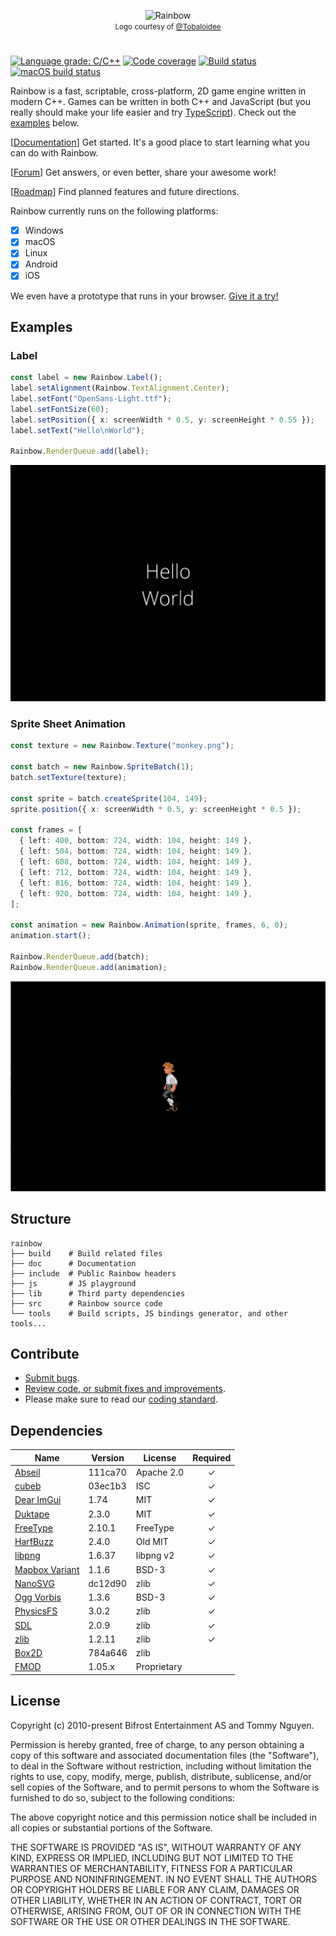 <p align="center">
  <img alt="Rainbow" src="src/Resources/logotype-horizontal.png" />
  <br />
  <span style="font-size: smaller;">
    Logo courtesy of <a href="https://github.com/Tobaloidee" rel="nofollow">@Tobaloidee</a>
  </span>
</p>

#

[![Language grade: C/C++][lgtm-cpp-badge]][lgtm-cpp]
[![Code coverage][codecov-badge]][codecov]
[![Build status][azure-badge]][azure]
[![macOS build status][doozer-badge]][doozer]

Rainbow is a fast, scriptable, cross-platform, 2D game engine written in modern
C++. Games can be written in both C++ and JavaScript (but you really should make
your life easier and try [TypeScript](https://www.typescriptlang.org/)). Check
out the [examples](#examples) below.

[[Documentation](https://tido64.github.io/rainbow/)] Get started. It's a good
place to start learning what you can do with Rainbow.

[[Forum](https://www.reddit.com/r/rainbowtech)] Get answers, or even better,
share your awesome work!

[[Roadmap](https://trello.com/b/r2TqudY6/rainbow)] Find planned features and
future directions.

Rainbow currently runs on the following platforms:

* [x] Windows
* [x] macOS
* [x] Linux
* [x] Android
* [x] iOS

We even have a prototype that runs in your browser.
[Give it a try!](https://tido64.github.io/rainbow.js/)

## Examples

### Label

```typescript
const label = new Rainbow.Label();
label.setAlignment(Rainbow.TextAlignment.Center);
label.setFont("OpenSans-Light.ttf");
label.setFontSize(60);
label.setPosition({ x: screenWidth * 0.5, y: screenHeight * 0.55 });
label.setText("Hello\nWorld");

Rainbow.RenderQueue.add(label);
```

![](doc/content/assets/hello-world.png)

### Sprite Sheet Animation

```typescript
const texture = new Rainbow.Texture("monkey.png");

const batch = new Rainbow.SpriteBatch(1);
batch.setTexture(texture);

const sprite = batch.createSprite(104, 149);
sprite.position({ x: screenWidth * 0.5, y: screenHeight * 0.5 });

const frames = [
  { left: 400, bottom: 724, width: 104, height: 149 },
  { left: 504, bottom: 724, width: 104, height: 149 },
  { left: 608, bottom: 724, width: 104, height: 149 },
  { left: 712, bottom: 724, width: 104, height: 149 },
  { left: 816, bottom: 724, width: 104, height: 149 },
  { left: 920, bottom: 724, width: 104, height: 149 },
];

const animation = new Rainbow.Animation(sprite, frames, 6, 0);
animation.start();

Rainbow.RenderQueue.add(batch);
Rainbow.RenderQueue.add(animation);
```

![](doc/content/assets/sprite-sheet-animations-example.gif)

## Structure

    rainbow
    ├── build    # Build related files
    ├── doc      # Documentation
    ├── include  # Public Rainbow headers
    ├── js       # JS playground
    ├── lib      # Third party dependencies
    ├── src      # Rainbow source code
    └── tools    # Build scripts, JS bindings generator, and other tools...

## Contribute

* [Submit bugs](https://github.com/tido64/rainbow/issues).
* [Review code, or submit fixes and improvements](https://github.com/tido64/rainbow/pulls).
* Please make sure to read our
  [coding standard](https://tido64.github.io/rainbow/docs/coding-standard).

## Dependencies

| Name                | Version | License             | Required |
|---------------------|---------|---------------------|:--------:|
| [Abseil][]          | 111ca70 | Apache 2.0          |    ✓     |
| [cubeb][]           | 03ec1b3 | ISC                 |    ✓     |
| [Dear ImGui][]      | 1.74    | MIT                 |    ✓     |
| [Duktape][]         | 2.3.0   | MIT                 |    ✓     |
| [FreeType][]        | 2.10.1  | FreeType            |    ✓     |
| [HarfBuzz][]        | 2.4.0   | Old MIT             |    ✓     |
| [libpng][]          | 1.6.37  | libpng v2           |    ✓     |
| [Mapbox Variant][]  | 1.1.6   | BSD-3               |    ✓     |
| [NanoSVG][]         | dc12d90 | zlib                |    ✓     |
| [Ogg Vorbis][]      | 1.3.6   | BSD-3               |    ✓     |
| [PhysicsFS][]       | 3.0.2   | zlib                |    ✓     |
| [SDL][]             | 2.0.9   | zlib                |    ✓     |
| [zlib][]            | 1.2.11  | zlib                |    ✓     |
| [Box2D][]           | 784a646 | zlib                |          |
| [FMOD][]            | 1.05.x  | Proprietary         |          |

## License

Copyright (c) 2010-present Bifrost Entertainment AS and Tommy Nguyen.

Permission is hereby granted, free of charge, to any person obtaining a copy
of this software and associated documentation files (the "Software"), to deal
in the Software without restriction, including without limitation the rights
to use, copy, modify, merge, publish, distribute, sublicense, and/or sell
copies of the Software, and to permit persons to whom the Software is
furnished to do so, subject to the following conditions:

The above copyright notice and this permission notice shall be included in
all copies or substantial portions of the Software.

THE SOFTWARE IS PROVIDED "AS IS", WITHOUT WARRANTY OF ANY KIND, EXPRESS OR
IMPLIED, INCLUDING BUT NOT LIMITED TO THE WARRANTIES OF MERCHANTABILITY,
FITNESS FOR A PARTICULAR PURPOSE AND NONINFRINGEMENT. IN NO EVENT SHALL THE
AUTHORS OR COPYRIGHT HOLDERS BE LIABLE FOR ANY CLAIM, DAMAGES OR OTHER
LIABILITY, WHETHER IN AN ACTION OF CONTRACT, TORT OR OTHERWISE, ARISING FROM,
OUT OF OR IN CONNECTION WITH THE SOFTWARE OR THE USE OR OTHER DEALINGS IN
THE SOFTWARE.

<!-- Badges -->
[azure-badge]: https://tido64.visualstudio.com/Rainbow/_apis/build/status/Rainbow%20CI?branchName=master
[azure]: https://tido64.visualstudio.com/Rainbow/_build/latest?definitionId=1
[codecov-badge]: https://codecov.io/gh/tido64/rainbow/branch/master/graph/badge.svg
[codecov]: https://codecov.io/gh/tido64/rainbow
[doozer-badge]: https://doozer.io/badge/tn0502/rainbow/buildstatus/master
[doozer]: https://doozer.io/tn0502/rainbow
[lgtm-cpp-badge]: https://img.shields.io/lgtm/grade/cpp/g/tido64/rainbow.svg?logo=lgtm&logoWidth=18
[lgtm-cpp]: https://lgtm.com/projects/g/tido64/rainbow/context:cpp

<!-- Dependencies -->
[Abseil]: https://abseil.io/ "Abseil"
[Box2D]: http://box2d.org/ "Box2D | A 2D Physics Engine for Games"
[cubeb]: https://github.com/kinetiknz/cubeb "cubeb"
[Dear ImGui]: https://github.com/ocornut/imgui "Dear ImGui"
[Duktape]: https://duktape.org/ "Duktape"
[FMOD]: https://www.fmod.com/ "FMOD"
[FreeType]: https://freetype.org/ "FreeType"
[HarfBuzz]: https://wiki.freedesktop.org/www/Software/HarfBuzz/ "HarfBuzz"
[libpng]: https://github.com/glennrp/libpng "libpng"
[Mapbox Variant]: https://github.com/mapbox/variant "Mapbox Variant"
[NanoSVG]: https://github.com/memononen/nanosvg "NanoSVG"
[Ogg Vorbis]: https://xiph.org/vorbis/ "Ogg Vorbis"
[PhysicsFS]: https://www.icculus.org/physfs/ "PhysicsFS"
[SDL]: https://www.libsdl.org/ "Simple DirectMedia Layer"
[zlib]: https://github.com/madler/zlib "zlib"
